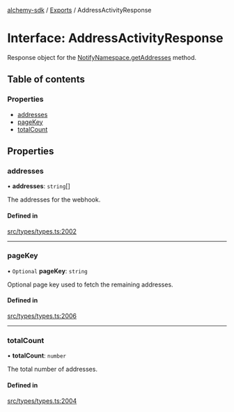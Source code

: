 [alchemy-sdk](../README.md) / [Exports](../modules.md) / AddressActivityResponse

# Interface: AddressActivityResponse

Response object for the [NotifyNamespace.getAddresses](../classes/NotifyNamespace.md#getaddresses) method.

## Table of contents

### Properties

- [addresses](AddressActivityResponse.md#addresses)
- [pageKey](AddressActivityResponse.md#pagekey)
- [totalCount](AddressActivityResponse.md#totalcount)

## Properties

### addresses

• **addresses**: `string`[]

The addresses for the webhook.

#### Defined in

[src/types/types.ts:2002](https://github.com/alchemyplatform/alchemy-sdk-js/blob/bed7d71/src/types/types.ts#L2002)

___

### pageKey

• `Optional` **pageKey**: `string`

Optional page key used to fetch the remaining addresses.

#### Defined in

[src/types/types.ts:2006](https://github.com/alchemyplatform/alchemy-sdk-js/blob/bed7d71/src/types/types.ts#L2006)

___

### totalCount

• **totalCount**: `number`

The total number of addresses.

#### Defined in

[src/types/types.ts:2004](https://github.com/alchemyplatform/alchemy-sdk-js/blob/bed7d71/src/types/types.ts#L2004)
